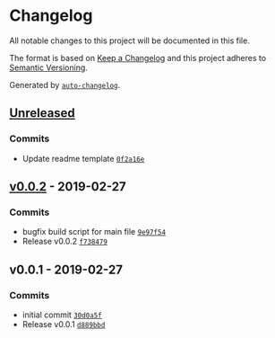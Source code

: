 # Changelog

All notable changes to this project will be documented in this file.

The format is based on [Keep a Changelog](http://keepachangelog.com/en/1.0.0/)
and this project adheres to [Semantic Versioning](http://semver.org/spec/v2.0.0.html).

Generated by [`auto-changelog`](https://github.com/CookPete/auto-changelog).

## [Unreleased](https://bitbucket.org/sohailalam/nodeapp/compare/HEAD..v0.0.2)

### Commits

- Update readme template [`0f2a16e`](https://bitbucket.org/sohailalam/nodeapp/commits/0f2a16e911b5641fd5318ef736148daefc2e17f7)

## [v0.0.2](https://bitbucket.org/sohailalam/nodeapp/compare/v0.0.2..v0.0.1) - 2019-02-27

### Commits

- bugfix build script for main file [`9e97f54`](https://bitbucket.org/sohailalam/nodeapp/commits/9e97f5452abbd9fb1d79c9c13b0e099447a37e01)
- Release v0.0.2 [`f738479`](https://bitbucket.org/sohailalam/nodeapp/commits/f738479bcc0c70d1e871cbd91b6271701f536936)

## v0.0.1 - 2019-02-27

### Commits

- initial commit [`30d0a5f`](https://bitbucket.org/sohailalam/nodeapp/commits/30d0a5ffc37c9b17d8a90b1eca44f9d6811a2173)
- Release v0.0.1 [`d889bbd`](https://bitbucket.org/sohailalam/nodeapp/commits/d889bbd9d51d828131e67be114e916c466bd1951)
